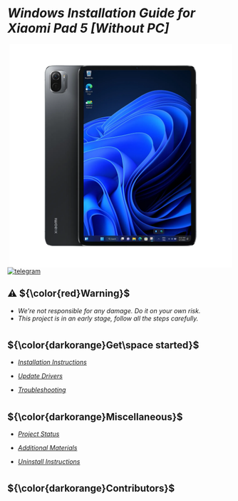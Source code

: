 # _Windows Installation Guide for Xiaomi Pad 5 [Without PC]_

<img align="right" src="nabu.png" width="500" alt="Windows installation on NABU">

[![telegram](https://img.shields.io/badge/chat-telegram-brightgreen.svg?logo=telegram&style=flat-square)](https://t.me/WinInstaller)

## ⚠️ ${\color{red}Warning}$
- _We're not responsible for any damage. Do it on your own risk._
- _This project is in an early stage, follow all the steps carefully._

#
## ${\color{darkorange}Get\space started}$
- [_Installation Instructions_](guide/Installation.md)

- [_Update Drivers_](guide/update.md)
  
- [_Troubleshooting_](guide/troubleshooting.md)
#
## ${\color{darkorange}Miscellaneous}$
- [_Project Status_](guide/status.md)

- [_Additional Materials_](guide/materials.md)

- [_Uninstall Instructions_](guide/uninstall.md)
#
## ${\color{darkorange}Contributors}$

